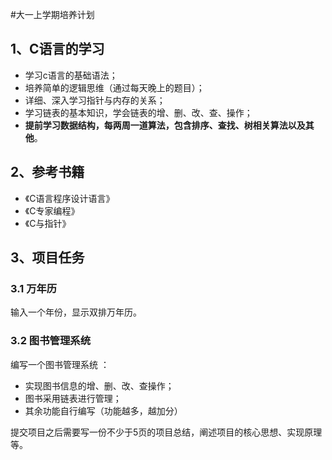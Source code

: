 #大一上学期培养计划

## 1、C语言的学习

* 学习c语言的基础语法；
* 培养简单的逻辑思维（通过每天晚上的题目）；
* 详细、深入学习指针与内存的关系；
* 学习链表的基本知识，学会链表的增、删、改、查、操作；
* **提前学习数据结构，每两周一道算法，包含排序、查找、树相关算法以及其他**。

## 2、参考书籍

* 《C语言程序设计语言》
* 《C专家编程》
* 《C与指针》

## 3、项目任务

### 3.1 万年历

输入一个年份，显示双排万年历。

### 3.2 图书管理系统

编写一个图书管理系统 ：

* 实现图书信息的增、删、改、查操作；
* 图书采用链表进行管理；
* 其余功能自行编写（功能越多，越加分）

提交项目之后需要写一份不少于5页的项目总结，阐述项目的核心思想、实现原理等。